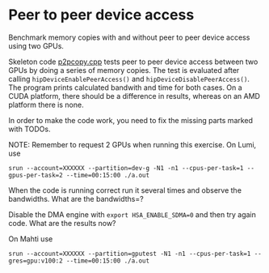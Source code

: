 # Peer to peer device access

Benchmark memory copies with and without peer to peer device access using two
GPUs.

Skeleton code [p2pcopy.cpp](p2pcopy.cpp) tests peer to peer device access between two GPUs by doing a series of memory copies. The test is evaluated after calling `hipDeviceEnablePeerAccess()` and `hipDeviceDisablePeerAccess()`. The program prints calculated bandwith and time for both cases. On a CUDA platform, there should be a difference in results, whereas on an AMD platform there is none. 

In order to make the code work, you need to fix the missing parts marked with TODOs.

NOTE: Remember to request 2 GPUs when running this exercise. 
On Lumi, use
```
srun --account=XXXXXX --partition=dev-g -N1 -n1 --cpus-per-task=1 --gpus-per-task=2 --time=00:15:00 ./a.out
```

When the code is running correct run it several times and observe the bandwidths. What are the bandwidths=?

Disable the DMA engine with `export HSA_ENABLE_SDMA=0` and then try again code. What are the results now?


On Mahti use
```
srun --account=XXXXXX --partition=gputest -N1 -n1 --cpus-per-task=1 --gres=gpu:v100:2 --time=00:15:00 ./a.out
```
